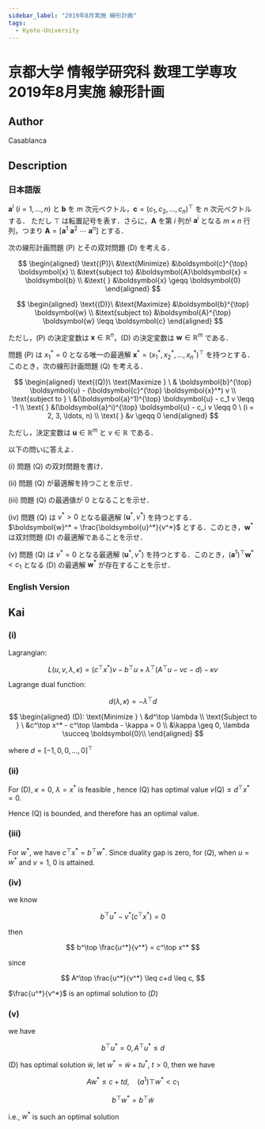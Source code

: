 ```yaml
---
sidebar_label: "2019年8月実施 線形計画"
tags:
  - Kyoto-University
---
```

# 京都大学 情報学研究科 数理工学専攻 2019年8月実施 線形計画

## **Author**
Casablanca

## **Description**
### 日本語版
$\boldsymbol{a}^i \ (i = 1, \ldots, n)$ と $\boldsymbol{b}$ を $m$ 次元ベクトル，$\boldsymbol{c} = (c_1, c_2, \ldots, c_n)^{\top}$ を $n$ 次元ベクトルする．
ただし $\top$ は転置記号を表す．さらに，$\boldsymbol{A}$ を第 $i$ 列が $\boldsymbol{a}^i$ となる $m \times n$ 行列，つまり $\boldsymbol{A} = [\boldsymbol{a}^1 \ \boldsymbol{a}^2 \ \cdots \ \boldsymbol{a}^n]$ とする．

次の線形計画問題 (P) とその双対問題 (D) を考える．

$$
\begin{aligned}
\text{(P)}\ &\text{Minimize} &\boldsymbol{c}^{\top} \boldsymbol{x} \\
&\text{subject to} &\boldsymbol{A}\boldsymbol{x} = \boldsymbol{b} \\
&\text{ } &\boldsymbol{x} \geqq \boldsymbol{0}
\end{aligned}
$$

$$
\begin{aligned}
\text{(D)}\ &\text{Maximize} &\boldsymbol{b}^{\top} \boldsymbol{w} \\
&\text{subject to} &\boldsymbol{A}^{\top} \boldsymbol{w} \leqq \boldsymbol{c}
\end{aligned}
$$

ただし，(P) の決定変数は $\boldsymbol{x} \in \mathbb{R}^n$，(D) の決定変数は $\boldsymbol{w} \in \mathbb{R}^m$ である．

問題 (P) は $x_1^* = 0$ となる唯一の最適解 $\boldsymbol{x}^* = (x_1^*, x_2^*, \ldots, x_n^*)^{\top}$ を持つとする．このとき，次の線形計画問題 (Q) を考える．

$$
\begin{aligned}
\text{(Q)}\ \text{Maximize } \ & \boldsymbol{b}^{\top} \boldsymbol{u} - (\boldsymbol{c}^{\top} \boldsymbol{x}^*) v \\
\text{subject to } \ &(\boldsymbol{a}^1)^{\top} \boldsymbol{u} - c_1 v \leqq -1 \\
\text{ } &(\boldsymbol{a}^i)^{\top} \boldsymbol{u} - c_i v \leqq 0 \ (i = 2, 3, \ldots, n) \\
\text{ } &v \geqq 0
\end{aligned}
$$

ただし，決定変数は $\boldsymbol{u} \in \mathbb{R}^m$ と $v \in \mathbb{R}$ である．

以下の問いに答えよ．

(i) 問題 (Q) の双対問題を書け．

(ii) 問題 (Q) が最適解を持つことを示せ．

(iii) 問題 (Q) の最適値が $0$ となることを示せ．

(iv) 問題 (Q) は $v^* > 0$ となる最適解 $(\boldsymbol{u}^*, v^*)$ を持つとする．$\boldsymbol{w}^* = \frac{\boldsymbol{u}^*}{v^*}$ とする．このとき，$\boldsymbol{w}^*$ は双対問題 (D) の最適解であることを示せ．

(v) 問題 (Q) は $v^* = 0$ となる最適解 $(\boldsymbol{u}^*, v^*)$ を持つとする．このとき，$(\boldsymbol{a}^1)^{\top} \boldsymbol{w}^* < c_1$ となる (D) の最適解 $\boldsymbol{w}^*$ が存在することを示せ．

### English Version


## **Kai**
### (i)
Lagrangian: 

$$
L(u,v,\lambda, \kappa) = (c^\top x^*)v - b^\top u + \lambda ^\top (A^\top u - vc - d) - \kappa v
$$

Lagrange dual function:

$$
d(\lambda, \kappa) = -\lambda ^\top d
$$

$$
\begin{aligned}
(D): \text{Minimize } \ &d^\top \lambda \\
\text{Subject to } \ &c^\top x^* - c^\top \lambda - \kappa = 0 \\
&\kappa \geq 0, \lambda \succeq \boldsymbol{0}\\
\end{aligned}
$$

where $d = [-1,0,0,\ldots, 0]^\top$

### (ii)
For (D), $\kappa = 0$, $\lambda = x^*$ is feasible , hence (Q) has optimal value $v(\text{Q}) \leq d^\top x^* = 0$.

Hence (Q) is bounded, and therefore has an optimal value.

### (iii)
For $w^*$, we have $c^\top x^* = b^\top w^*$.
Since duality gap is zero, for $(Q)$, when $u = w^*$ and $v = 1$, $0$ is attained.

### (iv)
we know

$$
b^\top u^* - v^* (c^\top x^*) = 0
$$

then

$$
b^\top \frac{u^*}{v^*} = c^\top x^*
$$

since

$$
A^\top \frac{u^*}{v^*} \leq c+d \leq c,
$$

$\frac{u^*}{v^*}$ is an optimal solution to $(D)$

### (v)
we have

$$
b^\top u^* = 0, A^\top u^* \leq d
$$

(D) has optimal solution $\widetilde{w}$, 
let $w^* = \widetilde{w} + tu^*$, $t > 0$,
then we have

$$
Aw^* \leq c+ td, \quad (a^1)\top w^* < c_1
$$

$$
b^\top w^* = b^\top \widetilde{w}
$$

i.e., $w^*$ is such an optimal solution
